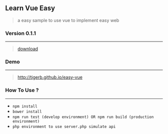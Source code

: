 ## Learn Vue Easy

> a easy sample to use vue to implement easy web

### Version 0.1.1
---

> [download](https://github.com/TIGERB/easy-vue/releases/tag/v0.1.1)

### Demo
---

> <http://tigerb.github.io/easy-vue>

### How To Use ?
----

* `npm install`
* `bower install`
* `npm run test (develop environment) OR npm run build (production environment)`
* `php environment to use server.php simulate api`
